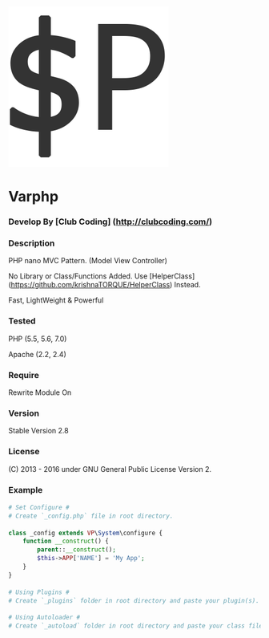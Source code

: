 ![Alt text](_apps/default/icon1.png?raw=true "Varphp")
# Varphp

### Develop By [Club Coding] (http://clubcoding.com/)

### Description
PHP nano MVC Pattern. (Model View Controller)

No Library or Class/Functions Added.
Use [HelperClass] (https://github.com/krishnaTORQUE/HelperClass) Instead.

Fast, LightWeight & Powerful

### Tested
PHP     (5.5, 5.6, 7.0)

Apache  (2.2, 2.4)

### Require
Rewrite Module On

### Version 
Stable Version 2.8

### License
(C) 2013 - 2016 
under GNU General Public License Version 2.

### Example
```php
# Set Configure #
# Create `_config.php` file in root directory.

class _config extends VP\System\configure {
    function __construct() {
        parent::__construct();
        $this->APP['NAME'] = 'My App';
    }
}

# Using Plugins #
# Create `_plugins` folder in root directory and paste your plugin(s).

# Using Autoloader #
# Create `_autoload` folder in root directory and paste your class file.
```